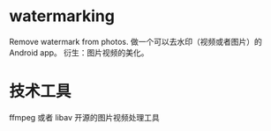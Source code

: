 # watermarking
Remove watermark from photos.
做一个可以去水印（视频或者图片）的Android app。
衍生：图片视频的美化。

# 技术工具
ffmpeg 或者 libav 开源的图片视频处理工具
